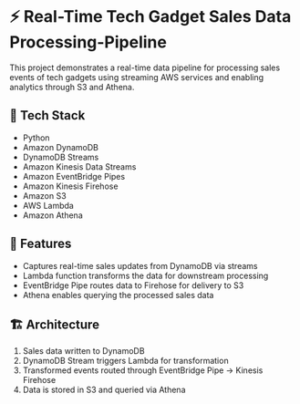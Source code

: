 # ⚡ Real-Time Tech Gadget Sales Data Processing-Pipeline

This project demonstrates a real-time data pipeline for processing sales events of tech gadgets using streaming AWS services and enabling analytics through S3 and Athena.

## 🚀 Tech Stack
- Python
- Amazon DynamoDB
- DynamoDB Streams
- Amazon Kinesis Data Streams
- Amazon EventBridge Pipes
- Amazon Kinesis Firehose
- Amazon S3
- AWS Lambda
- Amazon Athena

## 📌 Features
- Captures real-time sales updates from DynamoDB via streams
- Lambda function transforms the data for downstream processing
- EventBridge Pipe routes data to Firehose for delivery to S3
- Athena enables querying the processed sales data

## 🏗️ Architecture
1. Sales data written to DynamoDB
2. DynamoDB Stream triggers Lambda for transformation
3. Transformed events routed through EventBridge Pipe → Kinesis Firehose
4. Data is stored in S3 and queried via Athena


